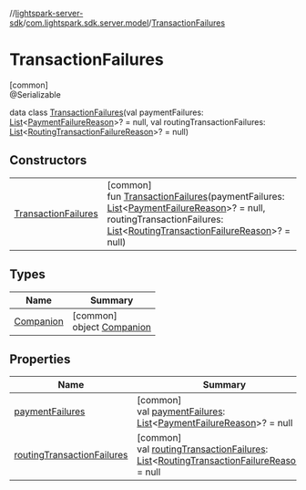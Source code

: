//[lightspark-server-sdk](../../../index.md)/[com.lightspark.sdk.server.model](../index.md)/[TransactionFailures](index.md)

# TransactionFailures

[common]\
@Serializable

data class [TransactionFailures](index.md)(val paymentFailures: [List](https://kotlinlang.org/api/latest/jvm/stdlib/kotlin.collections/-list/index.html)&lt;[PaymentFailureReason](../-payment-failure-reason/index.md)&gt;? = null, val routingTransactionFailures: [List](https://kotlinlang.org/api/latest/jvm/stdlib/kotlin.collections/-list/index.html)&lt;[RoutingTransactionFailureReason](../-routing-transaction-failure-reason/index.md)&gt;? = null)

## Constructors

| | |
|---|---|
| [TransactionFailures](-transaction-failures.md) | [common]<br>fun [TransactionFailures](-transaction-failures.md)(paymentFailures: [List](https://kotlinlang.org/api/latest/jvm/stdlib/kotlin.collections/-list/index.html)&lt;[PaymentFailureReason](../-payment-failure-reason/index.md)&gt;? = null, routingTransactionFailures: [List](https://kotlinlang.org/api/latest/jvm/stdlib/kotlin.collections/-list/index.html)&lt;[RoutingTransactionFailureReason](../-routing-transaction-failure-reason/index.md)&gt;? = null) |

## Types

| Name | Summary |
|---|---|
| [Companion](-companion/index.md) | [common]<br>object [Companion](-companion/index.md) |

## Properties

| Name | Summary |
|---|---|
| [paymentFailures](payment-failures.md) | [common]<br>val [paymentFailures](payment-failures.md): [List](https://kotlinlang.org/api/latest/jvm/stdlib/kotlin.collections/-list/index.html)&lt;[PaymentFailureReason](../-payment-failure-reason/index.md)&gt;? = null |
| [routingTransactionFailures](routing-transaction-failures.md) | [common]<br>val [routingTransactionFailures](routing-transaction-failures.md): [List](https://kotlinlang.org/api/latest/jvm/stdlib/kotlin.collections/-list/index.html)&lt;[RoutingTransactionFailureReason](../-routing-transaction-failure-reason/index.md)&gt;? = null |
